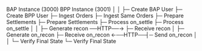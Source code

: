 BAP Instance (3000) BPP Instance (3001)
│ │
├─ Create BAP User ├─ Create BPP User
├─ Ingest Orders ├─ Ingest Same Orders
├─ Prepare Settlements ├─ Prepare Settlements
├─ Process on_settle ├─ Process on_settle
│ │
├─ Generate recon ──HTTP──→ ├─ Receive recon
│ ├─ Generate on_recon
├─ Receive on_recon ←──HTTP──┤─ Send on_recon
│ │
└─ Verify Final State └─ Verify Final State
